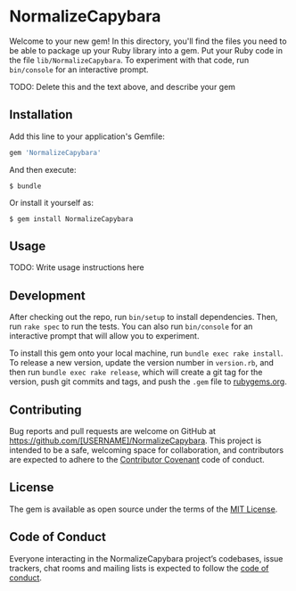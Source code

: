 # NormalizeCapybara

Welcome to your new gem! In this directory, you'll find the files you need to be able to package up your Ruby library into a gem. Put your Ruby code in the file `lib/NormalizeCapybara`. To experiment with that code, run `bin/console` for an interactive prompt.

TODO: Delete this and the text above, and describe your gem

## Installation

Add this line to your application's Gemfile:

```ruby
gem 'NormalizeCapybara'
```

And then execute:

    $ bundle

Or install it yourself as:

    $ gem install NormalizeCapybara

## Usage

TODO: Write usage instructions here

## Development

After checking out the repo, run `bin/setup` to install dependencies. Then, run `rake spec` to run the tests. You can also run `bin/console` for an interactive prompt that will allow you to experiment.

To install this gem onto your local machine, run `bundle exec rake install`. To release a new version, update the version number in `version.rb`, and then run `bundle exec rake release`, which will create a git tag for the version, push git commits and tags, and push the `.gem` file to [rubygems.org](https://rubygems.org).

## Contributing

Bug reports and pull requests are welcome on GitHub at https://github.com/[USERNAME]/NormalizeCapybara. This project is intended to be a safe, welcoming space for collaboration, and contributors are expected to adhere to the [Contributor Covenant](http://contributor-covenant.org) code of conduct.

## License

The gem is available as open source under the terms of the [MIT License](https://opensource.org/licenses/MIT).

## Code of Conduct

Everyone interacting in the NormalizeCapybara project’s codebases, issue trackers, chat rooms and mailing lists is expected to follow the [code of conduct](https://github.com/[USERNAME]/NormalizeCapybara/blob/master/CODE_OF_CONDUCT.md).

